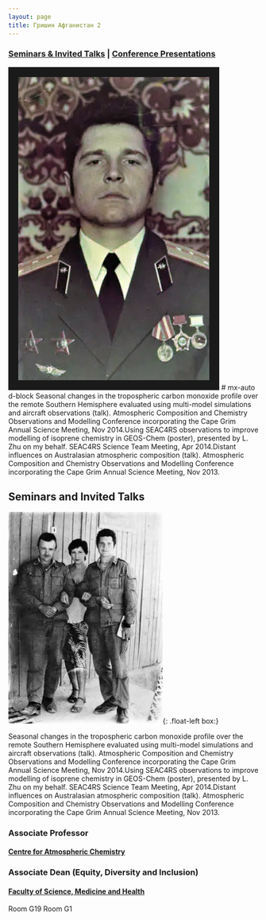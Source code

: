 ```yaml
---
layout: page
title: Гришин Афганистан 2
---
```


### [Seminars & Invited Talks](#seminars-and-invited-talks)    |   [Conference Presentations](#conference-presentations) 

<img src="/assets/photo_GR/grisha-afgan/image8.png" alt=" 1 " class="rounded-circle float-left" height="610" margin="20" border="20">
# mx-auto d-block
Seasonal changes in the tropospheric carbon monoxide profile over the remote Southern Hemisphere evaluated using multi-model simulations and aircraft observations (talk). Atmospheric Composition and Chemistry Observations and Modelling Conference incorporating the Cape Grim Annual Science Meeting, Nov 2014.Using SEAC4RS observations to improve modelling of isoprene chemistry in GEOS-Chem (poster), presented by L. Zhu on my behalf. SEAC4RS Science Team Meeting, Apr 2014.Distant influences on Australasian atmospheric composition (talk). Atmospheric Composition and Chemistry Observations and Modelling Conference incorporating the Cape Grim Annual Science Meeting, Nov 2013.


## Seminars and Invited Talks

![ 2 ](/assets/photo_GR/grisha-afgan/image5.png){: .float-left box:}

Seasonal changes in the tropospheric carbon monoxide profile over the remote Southern Hemisphere evaluated using multi-model simulations and aircraft observations (talk). Atmospheric Composition and Chemistry Observations and Modelling Conference incorporating the Cape Grim Annual Science Meeting, Nov 2014.Using SEAC4RS observations to improve modelling of isoprene chemistry in GEOS-Chem (poster), presented by L. Zhu on my behalf. SEAC4RS Science Team Meeting, Apr 2014.Distant influences on Australasian atmospheric composition (talk). Atmospheric Composition and Chemistry Observations and Modelling Conference incorporating the Cape Grim Annual Science Meeting, Nov 2013.

### Associate Professor

#### [Centre for Atmospheric Chemistry](https://www.uow.edu.au/science-medicine-health/research/centre-for-atmospheric-chemistry/)<br />

### Associate Dean (Equity, Diversity and Inclusion)
#### [Faculty of Science, Medicine and Health](https://www.uow.edu.au/science-medicine-health/)<br />


Room G19  Room G1
